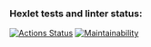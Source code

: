 ### Hexlet tests and linter status:
[![Actions Status](https://github.com/demon2507/java-project-61/workflows/hexlet-check/badge.svg)](https://github.com/demon2507/java-project-61/actions)
[![Maintainability](https://api.codeclimate.com/v1/badges/f169a4e68edb43a08784/maintainability)](https://codeclimate.com/github/demon2507/java-project-61/maintainability)
